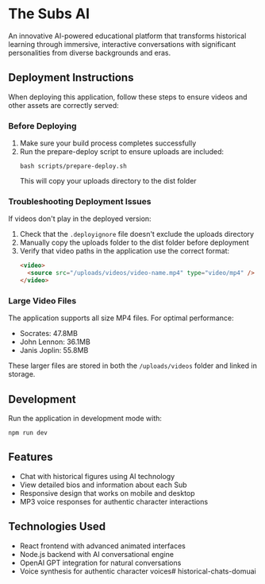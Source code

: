 # The Subs AI

An innovative AI-powered educational platform that transforms historical learning through immersive, interactive conversations with significant personalities from diverse backgrounds and eras.

## Deployment Instructions

When deploying this application, follow these steps to ensure videos and other assets are correctly served:

### Before Deploying

1. Make sure your build process completes successfully
2. Run the prepare-deploy script to ensure uploads are included:
   ```
   bash scripts/prepare-deploy.sh
   ```
   This will copy your uploads directory to the dist folder

### Troubleshooting Deployment Issues

If videos don't play in the deployed version:

1. Check that the `.deployignore` file doesn't exclude the uploads directory
2. Manually copy the uploads folder to the dist folder before deployment
3. Verify that video paths in the application use the correct format:
   ```html
   <video>
     <source src="/uploads/videos/video-name.mp4" type="video/mp4" />
   </video>
   ```
   
### Large Video Files

The application supports all size MP4 files. For optimal performance:

- Socrates: 47.8MB
- John Lennon: 36.1MB
- Janis Joplin: 55.8MB

These larger files are stored in both the `/uploads/videos` folder and linked in storage.

## Development

Run the application in development mode with:

```
npm run dev
```

## Features

- Chat with historical figures using AI technology
- View detailed bios and information about each Sub
- Responsive design that works on mobile and desktop
- MP3 voice responses for authentic character interactions

## Technologies Used

- React frontend with advanced animated interfaces
- Node.js backend with AI conversational engine
- OpenAI GPT integration for natural conversations
- Voice synthesis for authentic character voices# historical-chats-domuai
